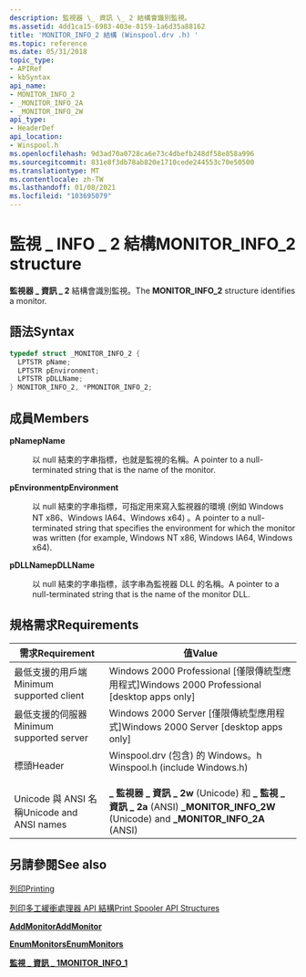 ```yaml
---
description: 監視器 \_ 資訊 \_ 2 結構會識別監視。
ms.assetid: 4dd1ca15-6983-403e-8159-1a6d35a88162
title: 'MONITOR_INFO_2 結構 (Winspool.drv .h) '
ms.topic: reference
ms.date: 05/31/2018
topic_type:
- APIRef
- kbSyntax
api_name:
- MONITOR_INFO_2
- _MONITOR_INFO_2A
- _MONITOR_INFO_2W
api_type:
- HeaderDef
api_location:
- Winspool.h
ms.openlocfilehash: 9d3ad70a0728ca6e73c4dbefb248df58e858a996
ms.sourcegitcommit: 831e8f3db78ab820e1710cede244553c70e50500
ms.translationtype: MT
ms.contentlocale: zh-TW
ms.lasthandoff: 01/08/2021
ms.locfileid: "103695079"
---
```

# <a name="monitor_info_2-structure"></a><span data-ttu-id="3306f-103">監視 \_ INFO \_ 2 結構</span><span class="sxs-lookup"><span data-stu-id="3306f-103">MONITOR\_INFO\_2 structure</span></span>

<span data-ttu-id="3306f-104">**監視器 \_ 資訊 \_ 2** 結構會識別監視。</span><span class="sxs-lookup"><span data-stu-id="3306f-104">The **MONITOR\_INFO\_2** structure identifies a monitor.</span></span>

## <a name="syntax"></a><span data-ttu-id="3306f-105">語法</span><span class="sxs-lookup"><span data-stu-id="3306f-105">Syntax</span></span>


```C++
typedef struct _MONITOR_INFO_2 {
  LPTSTR pName;
  LPTSTR pEnvironment;
  LPTSTR pDLLName;
} MONITOR_INFO_2, *PMONITOR_INFO_2;
```



## <a name="members"></a><span data-ttu-id="3306f-106">成員</span><span class="sxs-lookup"><span data-stu-id="3306f-106">Members</span></span>

<dl> <dt>

<span data-ttu-id="3306f-107">**pName**</span><span class="sxs-lookup"><span data-stu-id="3306f-107">**pName**</span></span>
</dt> <dd>

<span data-ttu-id="3306f-108">以 null 結束的字串指標，也就是監視的名稱。</span><span class="sxs-lookup"><span data-stu-id="3306f-108">A pointer to a null-terminated string that is the name of the monitor.</span></span>

</dd> <dt>

<span data-ttu-id="3306f-109">**pEnvironment**</span><span class="sxs-lookup"><span data-stu-id="3306f-109">**pEnvironment**</span></span>
</dt> <dd>

<span data-ttu-id="3306f-110">以 null 結束的字串指標，可指定用來寫入監視器的環境 (例如 Windows NT x86、Windows IA64、Windows x64) 。</span><span class="sxs-lookup"><span data-stu-id="3306f-110">A pointer to a null-terminated string that specifies the environment for which the monitor was written (for example, Windows NT x86, Windows IA64, Windows x64).</span></span>

</dd> <dt>

<span data-ttu-id="3306f-111">**pDLLName**</span><span class="sxs-lookup"><span data-stu-id="3306f-111">**pDLLName**</span></span>
</dt> <dd>

<span data-ttu-id="3306f-112">以 null 結束的字串指標，該字串為監視器 DLL 的名稱。</span><span class="sxs-lookup"><span data-stu-id="3306f-112">A pointer to a null-terminated string that is the name of the monitor DLL.</span></span>

</dd> </dl>

## <a name="requirements"></a><span data-ttu-id="3306f-113">規格需求</span><span class="sxs-lookup"><span data-stu-id="3306f-113">Requirements</span></span>



| <span data-ttu-id="3306f-114">需求</span><span class="sxs-lookup"><span data-stu-id="3306f-114">Requirement</span></span> | <span data-ttu-id="3306f-115">值</span><span class="sxs-lookup"><span data-stu-id="3306f-115">Value</span></span> |
|-------------------------------------|-----------------------------------------------------------------------------------------------------------|
| <span data-ttu-id="3306f-116">最低支援的用戶端</span><span class="sxs-lookup"><span data-stu-id="3306f-116">Minimum supported client</span></span><br/> | <span data-ttu-id="3306f-117">Windows 2000 Professional \[僅限傳統型應用程式\]</span><span class="sxs-lookup"><span data-stu-id="3306f-117">Windows 2000 Professional \[desktop apps only\]</span></span><br/>                                                |
| <span data-ttu-id="3306f-118">最低支援的伺服器</span><span class="sxs-lookup"><span data-stu-id="3306f-118">Minimum supported server</span></span><br/> | <span data-ttu-id="3306f-119">Windows 2000 Server \[僅限傳統型應用程式\]</span><span class="sxs-lookup"><span data-stu-id="3306f-119">Windows 2000 Server \[desktop apps only\]</span></span><br/>                                                      |
| <span data-ttu-id="3306f-120">標頭</span><span class="sxs-lookup"><span data-stu-id="3306f-120">Header</span></span><br/>                   | <dl> <span data-ttu-id="3306f-121"><dt>Winspool.drv (包含) 的 Windows。h </dt></span><span class="sxs-lookup"><span data-stu-id="3306f-121"><dt>Winspool.h (include Windows.h)</dt></span></span> </dl> |
| <span data-ttu-id="3306f-122">Unicode 與 ANSI 名稱</span><span class="sxs-lookup"><span data-stu-id="3306f-122">Unicode and ANSI names</span></span><br/>   | <span data-ttu-id="3306f-123">**\_ 監視器 \_ 資訊 \_ 2w** (Unicode) 和 **\_ 監視 \_ 資訊 \_ 2a** (ANSI) </span><span class="sxs-lookup"><span data-stu-id="3306f-123">**\_MONITOR\_INFO\_2W** (Unicode) and **\_MONITOR\_INFO\_2A** (ANSI)</span></span><br/>                           |



## <a name="see-also"></a><span data-ttu-id="3306f-124">另請參閱</span><span class="sxs-lookup"><span data-stu-id="3306f-124">See also</span></span>

<dl> <dt>

[<span data-ttu-id="3306f-125">列印</span><span class="sxs-lookup"><span data-stu-id="3306f-125">Printing</span></span>](printdocs-printing.md)
</dt> <dt>

[<span data-ttu-id="3306f-126">列印多工緩衝處理器 API 結構</span><span class="sxs-lookup"><span data-stu-id="3306f-126">Print Spooler API Structures</span></span>](printing-and-print-spooler-structures.md)
</dt> <dt>

[<span data-ttu-id="3306f-127">**AddMonitor**</span><span class="sxs-lookup"><span data-stu-id="3306f-127">**AddMonitor**</span></span>](addmonitor.md)
</dt> <dt>

[<span data-ttu-id="3306f-128">**EnumMonitors**</span><span class="sxs-lookup"><span data-stu-id="3306f-128">**EnumMonitors**</span></span>](enummonitors.md)
</dt> <dt>

[<span data-ttu-id="3306f-129">**監視 \_ 資訊 \_ 1**</span><span class="sxs-lookup"><span data-stu-id="3306f-129">**MONITOR\_INFO\_1**</span></span>](monitor-info-1.md)
</dt> </dl>

 

 




